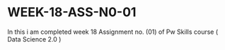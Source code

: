 # WEEK-18-ASS-N0-01
In this i am completed week 18 Assignment no. (01) of Pw Skills course ( Data Science 2.0 )
